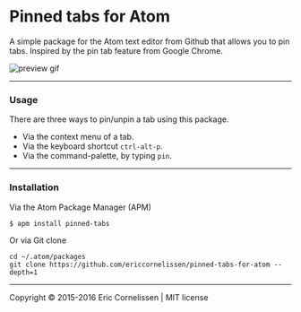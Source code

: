 # Pinned tabs for Atom

A simple package for the Atom text editor from Github that allows you to pin tabs. Inspired by the pin tab feature from Google Chrome.

![preview gif](http://i.imgur.com/AS74N0i.gif)

* * *

### Usage
There are three ways to pin/unpin a tab using this package.
- Via the context menu of a tab.
- Via the keyboard shortcut ```ctrl-alt-p```.
- Via the command-palette, by typing ```pin```.

* * *

### Installation
Via the Atom Package Manager (APM)
```
$ apm install pinned-tabs
```

Or via Git clone
```
cd ~/.atom/packages
git clone https://github.com/ericcornelissen/pinned-tabs-for-atom --depth=1
```

* * *

Copyright © 2015-2016 Eric Cornelissen | MIT license

